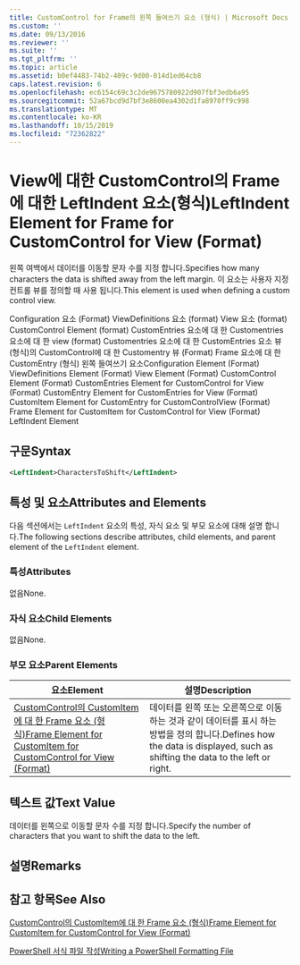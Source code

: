 ```yaml
---
title: CustomControl for Frame의 왼쪽 들여쓰기 요소 (형식) | Microsoft Docs
ms.custom: ''
ms.date: 09/13/2016
ms.reviewer: ''
ms.suite: ''
ms.tgt_pltfrm: ''
ms.topic: article
ms.assetid: b0ef4483-74b2-409c-9d00-014d1ed64cb8
caps.latest.revision: 6
ms.openlocfilehash: ec6154c69c3c2de9675780922d907fbf3edb6a95
ms.sourcegitcommit: 52a67bcd9d7bf3e8600ea4302d1fa8970ff9c998
ms.translationtype: MT
ms.contentlocale: ko-KR
ms.lasthandoff: 10/15/2019
ms.locfileid: "72362822"
---
```

# <a name="leftindent-element-for-frame-for-customcontrol-for-view-format"></a><span data-ttu-id="e3043-102">View에 대한 CustomControl의 Frame에 대한 LeftIndent 요소(형식)</span><span class="sxs-lookup"><span data-stu-id="e3043-102">LeftIndent Element for Frame for CustomControl for View (Format)</span></span>

<span data-ttu-id="e3043-103">왼쪽 여백에서 데이터를 이동할 문자 수를 지정 합니다.</span><span class="sxs-lookup"><span data-stu-id="e3043-103">Specifies how many characters the data is shifted away from the left margin.</span></span> <span data-ttu-id="e3043-104">이 요소는 사용자 지정 컨트롤 뷰를 정의할 때 사용 됩니다.</span><span class="sxs-lookup"><span data-stu-id="e3043-104">This element is used when defining a custom control view.</span></span>

<span data-ttu-id="e3043-105">Configuration 요소 (Format) ViewDefinitions 요소 (format) View 요소 (format) CustomControl Element (format) CustomEntries 요소에 대 한 Customentries 요소에 대 한 view (format) Customentries 요소에 대 한 CustomEntries 요소 뷰 (형식)의 CustomControl에 대 한 Customentry 뷰 (Format) Frame 요소에 대 한 CustomEntry (형식) 왼쪽 들여쓰기 요소</span><span class="sxs-lookup"><span data-stu-id="e3043-105">Configuration Element (Format) ViewDefinitions Element (Format) View Element (Format) CustomControl Element (Format) CustomEntries Element for CustomControl for View (Format) CustomEntry Element for CustomEntries for View (Format) CustomItem Element for CustomEntry for CustomControlView (Format) Frame Element for CustomItem for CustomControl for View (Format) LeftIndent Element</span></span>

## <a name="syntax"></a><span data-ttu-id="e3043-106">구문</span><span class="sxs-lookup"><span data-stu-id="e3043-106">Syntax</span></span>

```xml
<LeftIndent>CharactersToShift</LeftIndent>
```

## <a name="attributes-and-elements"></a><span data-ttu-id="e3043-107">특성 및 요소</span><span class="sxs-lookup"><span data-stu-id="e3043-107">Attributes and Elements</span></span>

<span data-ttu-id="e3043-108">다음 섹션에서는 `LeftIndent` 요소의 특성, 자식 요소 및 부모 요소에 대해 설명 합니다.</span><span class="sxs-lookup"><span data-stu-id="e3043-108">The following sections describe attributes, child elements, and parent element of the `LeftIndent` element.</span></span>

### <a name="attributes"></a><span data-ttu-id="e3043-109">특성</span><span class="sxs-lookup"><span data-stu-id="e3043-109">Attributes</span></span>

<span data-ttu-id="e3043-110">없음</span><span class="sxs-lookup"><span data-stu-id="e3043-110">None.</span></span>

### <a name="child-elements"></a><span data-ttu-id="e3043-111">자식 요소</span><span class="sxs-lookup"><span data-stu-id="e3043-111">Child Elements</span></span>

<span data-ttu-id="e3043-112">없음</span><span class="sxs-lookup"><span data-stu-id="e3043-112">None.</span></span>

### <a name="parent-elements"></a><span data-ttu-id="e3043-113">부모 요소</span><span class="sxs-lookup"><span data-stu-id="e3043-113">Parent Elements</span></span>

|<span data-ttu-id="e3043-114">요소</span><span class="sxs-lookup"><span data-stu-id="e3043-114">Element</span></span>|<span data-ttu-id="e3043-115">설명</span><span class="sxs-lookup"><span data-stu-id="e3043-115">Description</span></span>|
|-------------|-----------------|
|[<span data-ttu-id="e3043-116">CustomControl의 CustomItem에 대 한 Frame 요소 (형식)</span><span class="sxs-lookup"><span data-stu-id="e3043-116">Frame Element for CustomItem for CustomControl for View (Format)</span></span>](./frame-element-for-customitem-for-customcontrol-for-view-format.md)|<span data-ttu-id="e3043-117">데이터를 왼쪽 또는 오른쪽으로 이동 하는 것과 같이 데이터를 표시 하는 방법을 정의 합니다.</span><span class="sxs-lookup"><span data-stu-id="e3043-117">Defines how the data is displayed, such as shifting the data to the left or right.</span></span>|

## <a name="text-value"></a><span data-ttu-id="e3043-118">텍스트 값</span><span class="sxs-lookup"><span data-stu-id="e3043-118">Text Value</span></span>

<span data-ttu-id="e3043-119">데이터를 왼쪽으로 이동할 문자 수를 지정 합니다.</span><span class="sxs-lookup"><span data-stu-id="e3043-119">Specify the number of characters that you want to shift the data to the left.</span></span>

## <a name="remarks"></a><span data-ttu-id="e3043-120">설명</span><span class="sxs-lookup"><span data-stu-id="e3043-120">Remarks</span></span>

## <a name="see-also"></a><span data-ttu-id="e3043-121">참고 항목</span><span class="sxs-lookup"><span data-stu-id="e3043-121">See Also</span></span>

[<span data-ttu-id="e3043-122">CustomControl의 CustomItem에 대 한 Frame 요소 (형식)</span><span class="sxs-lookup"><span data-stu-id="e3043-122">Frame Element for CustomItem for CustomControl for View (Format)</span></span>](./frame-element-for-customitem-for-customcontrol-for-view-format.md)

[<span data-ttu-id="e3043-123">PowerShell 서식 파일 작성</span><span class="sxs-lookup"><span data-stu-id="e3043-123">Writing a PowerShell Formatting File</span></span>](./writing-a-powershell-formatting-file.md)
